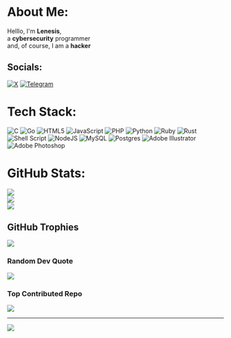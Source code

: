 # About Me:
Helllo, I'm **Lenesis**,<br>a **cybersecurity** programmer<br>and, of course, I am a **hacker**


## Socials:
[![X](https://img.shields.io/badge/X-black.svg?logo=X&logoColor=white)](https://x.com/oneNonlyLenesis) 
[![Telegram](https://img.shields.io/badge/Telegram-2CA5E0?style=flat-squeare&logo=telegram&logoColor=white)](oneNonlyLenesis.t.me)

# Tech Stack:
![C](https://img.shields.io/badge/c-%2300599C.svg?style=for-the-badge&logo=c&logoColor=white) ![Go](https://img.shields.io/badge/go-%2300ADD8.svg?style=for-the-badge&logo=go&logoColor=white) ![HTML5](https://img.shields.io/badge/html5-%23E34F26.svg?style=for-the-badge&logo=html5&logoColor=white) ![JavaScript](https://img.shields.io/badge/javascript-%23323330.svg?style=for-the-badge&logo=javascript&logoColor=%23F7DF1E) ![PHP](https://img.shields.io/badge/php-%23777BB4.svg?style=for-the-badge&logo=php&logoColor=white) ![Python](https://img.shields.io/badge/python-3670A0?style=for-the-badge&logo=python&logoColor=ffdd54) ![Ruby](https://img.shields.io/badge/ruby-%23CC342D.svg?style=for-the-badge&logo=ruby&logoColor=white) ![Rust](https://img.shields.io/badge/rust-%23000000.svg?style=for-the-badge&logo=rust&logoColor=white) ![Shell Script](https://img.shields.io/badge/shell_script-%23121011.svg?style=for-the-badge&logo=gnu-bash&logoColor=white) ![NodeJS](https://img.shields.io/badge/node.js-6DA55F?style=for-the-badge&logo=node.js&logoColor=white) ![MySQL](https://img.shields.io/badge/mysql-%2300000f.svg?style=for-the-badge&logo=mysql&logoColor=white) ![Postgres](https://img.shields.io/badge/postgres-%23316192.svg?style=for-the-badge&logo=postgresql&logoColor=white) ![Adobe Illustrator](https://img.shields.io/badge/adobe%20illustrator-%23FF9A00.svg?style=for-the-badge&logo=adobe%20illustrator&logoColor=white) ![Adobe Photoshop](https://img.shields.io/badge/adobe%20photoshop-%2331A8FF.svg?style=for-the-badge&logo=adobe%20photoshop&logoColor=white)
# GitHub Stats:
![](https://github-readme-stats.vercel.app/api?username=lenesis&theme=dark&hide_border=false&include_all_commits=false&count_private=false)<br/>
![](https://github-readme-streak-stats.herokuapp.com/?user=lenesis&theme=dark&hide_border=false)<br/>
![](https://github-readme-stats.vercel.app/api/top-langs/?username=lenesis&theme=dark&hide_border=false&include_all_commits=false&count_private=false&layout=compact)

## GitHub Trophies
![](https://github-profile-trophy.vercel.app/?username=lenesis&theme=apprentice&no-frame=true&no-bg=true&margin-w=4)

### Random Dev Quote
![](https://quotes-github-readme.vercel.app/api?type=horizontal&theme=dark)

### Top Contributed Repo
![](https://github-contributor-stats.vercel.app/api?username=lenesis&limit=5&theme=apprentice&combine_all_yearly_contributions=true)

---
[![](https://visitcount.itsvg.in/api?id=lenesis&icon=5&color=3)](https://visitcount.itsvg.in)

<!-- Proudly created with GPRM ( https://gprm.itsvg.in ) -->
